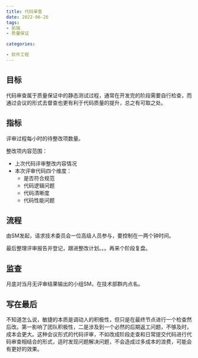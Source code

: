 ```yaml
---
title: 代码审查
date: 2022-06-26
tags: 
- 前端
- 质量保证																																																																																																																																																																																																																																																																																																																																																																																																																																																																																																																																																																																																																																																																																																																																																																																																																																																																																																																																																																																																																																																																																																																																																																																																																																																																																																																																																																																																																																																																																																																																																																																																																																																																																																																																																																																																																																																																																																																																																																																																																																																																																																																																																																																																																																																																																																																																																																																																																																																																																																																																																																																																																																																																																																																																																																																																																																																																																																																																																																																																																																																																																																																																																																																																																																																																																																																																																																																																																																																																																																																																																																																																																																																																																																																																																																																																																																																																																																																																																																																																																																																																																																																																																																																																																																																																																																																																																																																																																																																																																																																																																																																																																																																																																																																																																																																																												

categories:

- 软件工程
---
```




## 目标

代码审查属于质量保证中的静态测试过程，通常在开发完的阶段需要自行检查，而通过会议的形式去督查也更有利于代码质量的提升，总之有可取之处。



## 指标

评审过程每小时的待整改项数量。

整改项内容范围：

- 上次代码评审整改内容情况
- 本次评审代码四个维度：
  - 是否符合规范
  - 代码逻辑问题
  - 代码清晰度
  - 代码性能问题



## 流程

由SM发起，请求技术委员会一位高级人员参与，要控制在一两个钟时间。

最后整理评审报告并登记，跟进整改计划。。。再来个阶段复盘。



## 监查

月底对当月无评审结果输出的小组SM，在技术部群内点名。



## 写在最后

不知道怎么说，敏捷的本质是调动人的积极性，但只是在最终节点进行一个检查然后改。第一影响了团队积极性，二是涉及到一个必然的后期返工问题，不够及时，成本会更大。这种会议形式的代码评审，不如改成阶段走查和日常提交代码进行代码审查相结合的形式，适时发现问题解决问题，不会造成过多成本的浪费，可能会有更好的效果。







